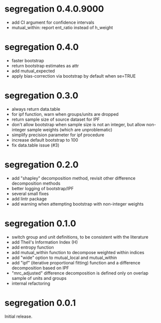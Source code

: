 # segregation 0.4.0.9000

* add CI argument for confidence intervals
* mutual_within: report ent_ratio instead of h_weight

# segregation 0.4.0

* faster bootstrap
* return bootstrap estimates as attr
* add mutual_expected
* apply bias-correction via bootstrap by default when se=TRUE

# segregation 0.3.0

* always return data.table
* for ipf function, warn when groups/units are dropped
* return sample size of source dataset for IPF
* don't allow bootstrap when sample size is not an integer, but allow non-integer sample weights (which are unproblematic)
* simplify precision parameter for ipf procedure
* increase default bootstrap to 100
* fix data.table issue (#3)

# segregation 0.2.0

* add "shapley" decomposition method, revisit other difference decomposition methods
* better logging of bootstrap/IPF
* several small fixes
* add lintr package
* add warning when attempting bootstrap with non-integer weights

# segregation 0.1.0

* switch group and unit definitions, to be consistent with the literature
* add Theil's Information Index (H)
* add entropy function
* add mutual_within function to decompose weighted within indices
* add "wide" option to mutual_local and mutual_within
* add "ipf" (iterative proportional fitting) function and a difference decomposition based on IPF
* "mrc_adjusted" difference decomposition is defined only on overlap sample of units and groups
* internal refactoring

# segregation 0.0.1

Initial release.


